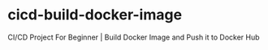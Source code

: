 # cicd-build-docker-image
CI/CD Project For Beginner | Build Docker Image and Push it to Docker Hub
